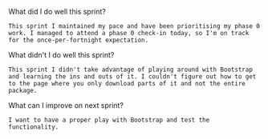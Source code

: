  What did I do well this sprint?
    
    This sprint I maintained my pace and have been prioritising my phase 0 work. I managed to attend a phase 0 check-in today, so I'm on track for the once-per-fortnight expectation.

 What didn't I do well this sprint?

    This sprint I didn't take advantage of playing around with Bootstrap and learning the ins and outs of it. I couldn't figure out how to get to the page where you only download parts of it and not the entire package.

 What can I improve on next sprint?

    I want to have a proper play with Bootstrap and test the functionality.

    